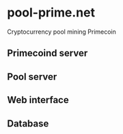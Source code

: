 # pool-prime.net
Cryptocurrency pool mining Primecoin

<h2>Primecoind server</h2>

<h2>Pool server</h2>

<h2>Web interface</h2>

<h2>Database</h2>
